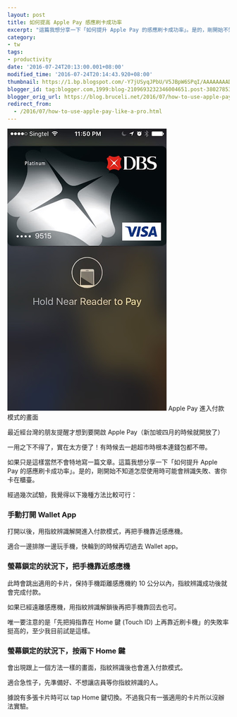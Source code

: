 ```yaml
---
layout: post
title: 如何提高 Apple Pay 感應刷卡成功率
excerpt: "這篇我想分享一下「如何提升 Apple Pay 的感應刷卡成功率」。是的，剛開始不知道怎麼使用時可能會辨識失敗、害你卡在櫃臺。 經過幾次試驗，我覺得以下幾種方法比較可行：..."
category:
- tw
tags:
- productivity
date: '2016-07-24T20:13:00.001+08:00'
modified_time: '2016-07-24T20:14:43.920+08:00'
thumbnail: https://1.bp.blogspot.com/-Y7jUSyqJPbU/V5JBpW6SPqI/AAAAAAAADR8/YRCYAmZtFQAWGk1Ofyr76QBQEii0Um-IgCLcB/s72-c/IMG_0141.jpg
blogger_id: tag:blogger.com,1999:blog-2109693232346004651.post-3802785388508276414
blogger_orig_url: https://blog.bruceli.net/2016/07/how-to-use-apple-pay-like-a-pro.html
redirect_from:
  - /2016/07/how-to-use-apple-pay-like-a-pro.html
---
```



![](/images/posts/2016-07-24-IMG_0141.jpg)
<span>Apple Pay 進入付款模式的畫面</span>

最近經台灣的朋友提醒才想到要開啟 Apple Pay（新加坡四月的時候就開放了）

一用之下不得了，實在太方便了！有時候去一趟超市時根本連錢包都不帶。

如果只是這樣當然不會特地寫一篇文章。這篇我想分享一下「如何提升 Apple Pay 的感應刷卡成功率」。是的，剛開始不知道怎麼使用時可能會辨識失敗、害你卡在櫃臺。

經過幾次試驗，我覺得以下幾種方法比較可行：


### 手動打開 Wallet App

打開以後，用指紋辨識解開進入付款模式，再把手機靠近感應機。

適合一邊排隊一邊玩手機，快輪到的時候再切過去 Wallet app。


### 螢幕鎖定的狀況下，把手機靠近感應機

此時會跳出適用的卡片，保持手機距離感應機約 10 公分以內，指紋辨識成功後就會完成付款。

如果已經遠離感應機，用指紋辨識解鎖後再把手機靠回去也可。

唯一要注意的是「先把拇指靠在 Home 鍵 (Touch ID) 上再靠近刷卡機」的失敗率挺高的，至少我目前試是這樣。


### 螢幕鎖定的狀況下，按兩下 Home 鍵

會出現跟上一個方法一樣的畫面，指紋辨識後也會進入付款模式。

適合急性子，先準備好、不想讓店員等你指紋辨識的人。

據說有多張卡片時可以 tap Home 鍵切換。不過我只有一張適用的卡片所以沒辦法實驗。
